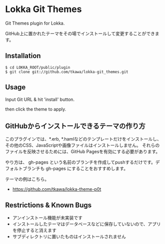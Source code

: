 # Lokka Git Themes

Git Themes plugin for Lokka.

GitHub上に置かれたテーマをその場でインストールして変更することができます。

## Installation

    $ cd LOKKA_ROOT/public/plugin
    $ git clone git://github.com/tkawa/lokka-git_themes.git

## Usage

Input Git URL & hit 'install' button.

then click the theme to apply.

## GitHubからインストールできるテーマの作り方

このプラグインでは、*.erb, *.hamlなどのテンプレートだけをインストールし、その他のCSS、JavaScriptや画像ファイルはインストールしません。
それらのファイルを反映させるためには、GitHub Pagesを有効にする必要があります。

やり方は、 gh-pages という名前のブランチを作成してpushするだけです。デフォルトブランチも gh-pages にすることをおすすめします。

テーマの例はこちら。

* https://github.com/tkawa/lokka-theme-p0t

## Restrictions & Known Bugs

* アンインストール機能が未実装です
* インストールしたテーマはデータベースなどに保存していないので、アプリを停止すると消えます
* サブディレクトリに置いたものはインストールされません
